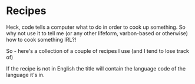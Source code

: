 # Recipes
Heck, code tells a computer what to do in order to cook up something.  So why not use it to tell me (or any other lifeform, varbon-based or otherwise) how to cook something IRL?!  

So - here's a collection of a couple of recipes I use (and I tend to lose track of)

If the recipe is not in English the title will contain the language code of the language it's in.
